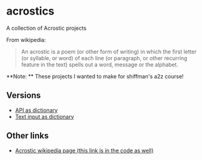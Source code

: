# acrostics
A collection of Acrostic projects

From wikipedia:
> An acrostic is a poem (or other form of writing) in which the first letter (or syllable, or word) of each line (or paragraph, or other recurring feature in the text) spells out a word, message or the alphabet.

**Note: ** These projects I wanted to make for shiffman's a2z course!

## Versions
- [API as dictionary](https://simon-tiger.github.io/acrostics/00_acrostic_api/)
- [Text input as dictionary](https://simon-tiger.github.io/acrostics/01_acrostic_userinput/)

## Other links
* [Acrostic wikipedia page (this link is in the code as well)](https://en.wikipedia.org/wiki/Acrostic)
